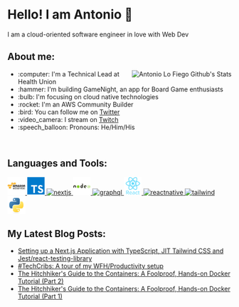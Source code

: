 <h1>Hello! I am Antonio 👋</h1>
I am a cloud-oriented software engineer in love with Web Dev 


<h2>About me:</h2>

<div>
  <img src="https://github-readme-stats.vercel.app/api?username=antoniolofiego&show_icons=true&theme=react&count_private=true&include_all_commits=true" alt="Antonio Lo Fiego Github's Stats" align="right" />

  <ul>
    <li>:computer: I'm a Technical Lead at Health Union</li>
    <li>:hammer: I'm building GameNight, an app for Board Game enthusiasts</li>
    <li>:bulb: I'm focusing on cloud native technologies</li>
    <li>:rocket: I'm an AWS Community Builder</li>
    <li>:bird: You can follow me on <a href="https://twitter.com/antonio_lofiego">Twitter</a></li>
    <li>:video_camera: I stream on <a href="https://twitch.tv/cloudalf">Twitch</a></li>
    <li>:speech_balloon: Pronouns: He/Him/His</li>
  </ul>
</div>
  
</br>
<h2 align="left">Languages and Tools:</h2>
<p align="left">
  <a href="https://aws.amazon.com" target="_blank" rel="noreferrer">
    <img
      src="https://raw.githubusercontent.com/devicons/devicon/master/icons/amazonwebservices/amazonwebservices-original-wordmark.svg"
      alt="aws"
      width="40"
      height="40"
    />
  </a>
  <a href="https://www.typescriptlang.org/" target="_blank" rel="noreferrer">
    <img
      src="https://raw.githubusercontent.com/devicons/devicon/master/icons/typescript/typescript-original.svg"
      alt="typescript"
      width="40"
      height="40"
    />
  </a>
  <a href="https://nextjs.org/" target="_blank" rel="noreferrer">
    <img
      src="https://cdn.jsdelivr.net/gh/devicons/devicon/icons/nextjs/nextjs-original-wordmark.svg"
      alt="nextjs"
      width="40"
      height="40"
    />
  </a>
  <a href="https://nodejs.org" target="_blank" rel="noreferrer">
    <img
      src="https://raw.githubusercontent.com/devicons/devicon/master/icons/nodejs/nodejs-original-wordmark.svg"
      alt="nodejs"
      width="40"
      height="40"
    />
  </a>
  <a href="https://graphql.org" target="_blank" rel="noreferrer">
    <img
      src="https://www.vectorlogo.zone/logos/graphql/graphql-icon.svg"
      alt="graphql"
      width="40"
      height="40"
    />
  </a>
  <a href="https://reactjs.org/" target="_blank" rel="noreferrer">
    <img
      src="https://raw.githubusercontent.com/devicons/devicon/master/icons/react/react-original-wordmark.svg"
      alt="react"
      width="40"
      height="40"
    />
  </a>
  <a href="https://reactnative.dev/" target="_blank" rel="noreferrer">
    <img
      src="https://reactnative.dev/img/header_logo.svg"
      alt="reactnative"
      width="40"
      height="40"
    />
  </a>
  <a href="https://tailwindcss.com/" target="_blank" rel="noreferrer">
    <img
      src="https://www.vectorlogo.zone/logos/tailwindcss/tailwindcss-icon.svg"
      alt="tailwind"
      width="40"
      height="40"
    />
  </a>
  <a href="https://www.python.org" target="_blank" rel="noreferrer">
    <img
      src="https://raw.githubusercontent.com/devicons/devicon/master/icons/python/python-original.svg"
      alt="python"
      width="40"
      height="40"
    />
  </a>
</p>



  
## My Latest Blog Posts:
<!-- HASHNODE:START -->
- [Setting up a Next.js Application with TypeScript, JIT Tailwind CSS and Jest/react-testing-library](https://blog.antoniolofiego.com/setting-up-a-nextjs-application-with-typescript-jit-tailwind-css-and-jestreact-testing-library)
- [#TechCribs: A tour of my WFH/Productivity setup](https://blog.antoniolofiego.com/techcribs-a-tour-of-my-wfhproductivity-setup)
- [The Hitchhiker&#39;s Guide to the Containers: A Foolproof, Hands-on Docker Tutorial &lpar;Part 2&rpar;](https://blog.antoniolofiego.com/the-hitchhikers-guide-to-the-containers-a-foolproof-hands-on-docker-tutorial-part-2)
- [The Hitchhiker&#39;s Guide to the Containers: A Foolproof, Hands-on Docker Tutorial &lpar;Part 1&rpar;](https://blog.antoniolofiego.com/the-hitchhikers-guide-to-the-containers-a-foolproof-hands-on-docker-tutorial-part-1)
<!-- HASHNODE:END -->
